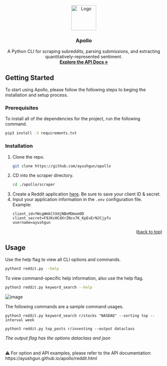 <a name="readme-top"></a>

<!-- PROJECT LOGO -->
<br />
<div align="center">
  <img src="https://i.imgur.com/1mtaJFe.png" alt="Logo" width="80" height="80">

<h3 align="center">Apollo</h3>

  <p align="center">
    A Python CLI for scraping subreddits, parsing submissions, and extracting quantitatively-represented sentiment.
    <br />
    <a href="https://ayushgun.github.io/apollo/reddit.html"><strong>Explore the API Docs »</strong></a>
    <br />
  </p>
</div>

<!-- GETTING STARTED -->

## Getting Started

To start using Apollo, please follow the following steps to beging the installation and setup process.

### Prerequisites

To install all of the dependencies for the project, run the following command.

```sh
pip3 install -3 requirements.txt
```

### Installation

1. Clone the repo.
   ```sh
   git clone https://github.com/ayushgun/apollo
   ```
2. CD into the scraper directory.
   ```sh
   cd ./apollo/scraper
   ```
3. Create a Reddit application [here](https://www.reddit.com/prefs/apps). Be sure to save your client ID & secret.
4. Input your application information in the `.env` configuration file.<br/>
   Example:
   ```
   client_id=YWcgWmkCtXdjNBoMOmom9D
   client_secret=F9JKcHCdXrZNcv7K_KpEvErNJCjyfu
   username=ayushgun
   ```

<p align="right">(<a href="#readme-top">back to top</a>)</p>

<!-- USAGE EXAMPLES -->

## Usage

Use the help flag to view all CLI options and commands.

```sh
python3 reddit.py --help
```

To view command-specific help information, also use the help flag.

```sh
python3 reddit.py keyword_search --help
```

![image](https://user-images.githubusercontent.com/34173777/192132451-ffae8b5a-701b-42fb-bbdb-37e896ef6492.png)

The following commands are a sample command usages.

```
python3 reddit.py keyword_search r/stocks "NASDAQ" --sorting top --interval week
```

```
python3 reddit.py top_posts r/investing --output dataclass
```

_The output flag has the options dataclass and json_

<br/>
⚠️ For option and API examples, please refer to the API documentation: https://ayushgun.github.io/apollo/reddit.html
